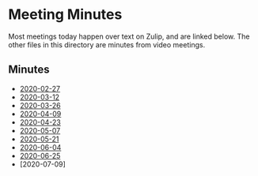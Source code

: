 # Meeting Minutes

Most meetings today happen over text on Zulip, and are linked below.
The other files in this directory are minutes from video meetings.

## Minutes

- [2020-02-27](https://rust-lang.zulipchat.com/#narrow/stream/223182-wg-governance/topic/meeting.202020-02-27)
- [2020-03-12](https://rust-lang.zulipchat.com/#narrow/stream/223182-wg-governance/topic/meeting.202020-03-12)
- [2020-03-26](https://rust-lang.zulipchat.com/#narrow/stream/223182-wg-governance/topic/Meeting.202020-03-26)
- [2020-04-09](https://rust-lang.zulipchat.com/#narrow/stream/223182-wg-governance/topic/Meeting.202020-04-09)
- [2020-04-23](https://rust-lang.zulipchat.com/#narrow/stream/223182-wg-governance/topic/Meeting.202020-04-23)
- [2020-05-07](https://rust-lang.zulipchat.com/#narrow/stream/223182-wg-governance/topic/Meeting.202020-05-07)
- [2020-05-21](https://rust-lang.zulipchat.com/#narrow/stream/223182-wg-governance/topic/Meeting.202020-05-21)
- [2020-06-04](https://rust-lang.zulipchat.com/#narrow/stream/223182-wg-governance/topic/Meeting.202020-06-04)
- [2020-06-25](https://rust-lang.zulipchat.com/#narrow/stream/223182-wg-governance/topic/Meeting.202020-06-25)
- [2020-07-09]

